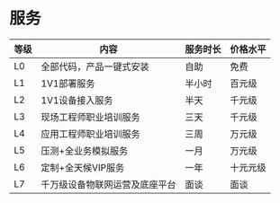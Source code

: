 
# 服务
| 等级 | 内容                           | 服务时长 | 价格水平 |
| ---- | ------------------------------ | -------- | -------- |
| L0   | 全部代码，产品一键式安装       | 自助     | 免费     |
| L1   | 1V1部署服务                    | 半小时   | 百元级   |
| L2   | 1V1设备接入服务                | 半天     | 千元级   |
| L3   | 现场工程师职业培训服务         | 三天     | 千元级   |
| L4   | 应用工程师职业培训服务         | 三周     | 万元级   |
| L5   | 压测+全业务模拟服务            | 一月     | 万元级   |
| L6   | 定制+全天候VIP服务             | 一年     | 十元元级 |
| L7   | 千万级设备物联网运营及底座平台 | 面谈     | 面谈     |
